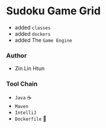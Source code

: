 # Sudoku Game Grid
- added `classes`
- added `dockers`
- added The `Game Engine`

### Author
- Zin Lin Htun

### Tool Chain
- `Java` ☕
- `Maven`
- `IntelliJ`
- `Dockerfile` 🐳

